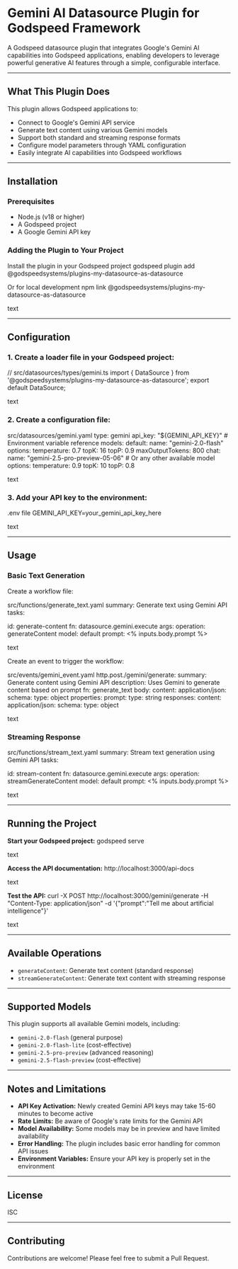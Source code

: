 # Gemini AI Datasource Plugin for Godspeed Framework

A Godspeed datasource plugin that integrates Google's Gemini AI capabilities into Godspeed applications, enabling developers to leverage powerful generative AI features through a simple, configurable interface.

---

## What This Plugin Does

This plugin allows Godspeed applications to:

- Connect to Google's Gemini API service
- Generate text content using various Gemini models
- Support both standard and streaming response formats
- Configure model parameters through YAML configuration
- Easily integrate AI capabilities into Godspeed workflows

---

## Installation

### Prerequisites

- Node.js (v18 or higher)
- A Godspeed project
- A Google Gemini API key

### Adding the Plugin to Your Project

Install the plugin in your Godspeed project
godspeed plugin add @godspeedsystems/plugins-my-datasource-as-datasource

Or for local development
npm link @godspeedsystems/plugins-my-datasource-as-datasource

text

---

## Configuration

### 1. Create a loader file in your Godspeed project:

// src/datasources/types/gemini.ts
import { DataSource } from '@godspeedsystems/plugins-my-datasource-as-datasource';
export default DataSource;

text

### 2. Create a configuration file:

src/datasources/gemini.yaml
type: gemini
api_key: "${GEMINI_API_KEY}" # Environment variable reference
models:
default:
name: "gemini-2.0-flash"
options:
temperature: 0.7
topK: 16
topP: 0.9
maxOutputTokens: 800
chat:
name: "gemini-2.5-pro-preview-05-06" # Or any other available model
options:
temperature: 0.9
topK: 10
topP: 0.8

text

### 3. Add your API key to the environment:

.env file
GEMINI_API_KEY=your_gemini_api_key_here

text

---

## Usage

### Basic Text Generation

Create a workflow file:

src/functions/generate_text.yaml
summary: Generate text using Gemini API
tasks:

id: generate-content
fn: datasource.gemini.execute
args:
operation: generateContent
model: default
prompt: <% inputs.body.prompt %>

text

Create an event to trigger the workflow:

src/events/gemini_event.yaml
http.post./gemini/generate:
summary: Generate content using Gemini API
description: Uses Gemini to generate content based on prompt
fn: generate_text
body:
content:
application/json:
schema:
type: object
properties:
prompt:
type: string
responses:
content:
application/json:
schema:
type: object

text

### Streaming Response

src/functions/stream_text.yaml
summary: Stream text generation using Gemini API
tasks:

id: stream-content
fn: datasource.gemini.execute
args:
operation: streamGenerateContent
model: default
prompt: <% inputs.body.prompt %>

text

---

## Running the Project

**Start your Godspeed project:**
godspeed serve

text

**Access the API documentation:**
http://localhost:3000/api-docs

text

**Test the API:**
curl -X POST http://localhost:3000/gemini/generate
-H "Content-Type: application/json"
-d '{"prompt":"Tell me about artificial intelligence"}'

text

---

## Available Operations

- `generateContent`: Generate text content (standard response)
- `streamGenerateContent`: Generate text content with streaming response

---

## Supported Models

This plugin supports all available Gemini models, including:

- `gemini-2.0-flash` (general purpose)
- `gemini-2.0-flash-lite` (cost-effective)
- `gemini-2.5-pro-preview` (advanced reasoning)
- `gemini-2.5-flash-preview` (cost-effective)

---

## Notes and Limitations

- **API Key Activation:** Newly created Gemini API keys may take 15-60 minutes to become active
- **Rate Limits:** Be aware of Google's rate limits for the Gemini API
- **Model Availability:** Some models may be in preview and have limited availability
- **Error Handling:** The plugin includes basic error handling for common API issues
- **Environment Variables:** Ensure your API key is properly set in the environment

---

## License

ISC

---

## Contributing

Contributions are welcome! Please feel free to submit a Pull Request.
